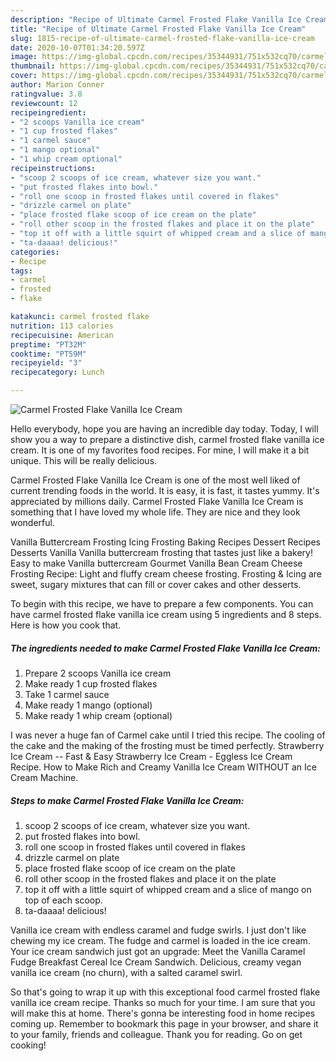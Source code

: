 ```yaml
---
description: "Recipe of Ultimate Carmel Frosted Flake Vanilla Ice Cream"
title: "Recipe of Ultimate Carmel Frosted Flake Vanilla Ice Cream"
slug: 1815-recipe-of-ultimate-carmel-frosted-flake-vanilla-ice-cream
date: 2020-10-07T01:34:20.597Z
image: https://img-global.cpcdn.com/recipes/35344931/751x532cq70/carmel-frosted-flake-vanilla-ice-cream-recipe-main-photo.jpg
thumbnail: https://img-global.cpcdn.com/recipes/35344931/751x532cq70/carmel-frosted-flake-vanilla-ice-cream-recipe-main-photo.jpg
cover: https://img-global.cpcdn.com/recipes/35344931/751x532cq70/carmel-frosted-flake-vanilla-ice-cream-recipe-main-photo.jpg
author: Marion Conner
ratingvalue: 3.8
reviewcount: 12
recipeingredient:
- "2 scoops Vanilla ice cream"
- "1 cup frosted flakes"
- "1 carmel sauce"
- "1 mango optional"
- "1 whip cream optional"
recipeinstructions:
- "scoop 2 scoops of ice cream, whatever size you want."
- "put frosted flakes into bowl."
- "roll one scoop in frosted flakes until covered in flakes"
- "drizzle carmel on plate"
- "place frosted flake scoop of ice cream on the plate"
- "roll other scoop in the frosted flakes and place it on the plate"
- "top it off with a little squirt of whipped cream and a slice of mango on top of each scoop."
- "ta-daaaa! delicious!"
categories:
- Recipe
tags:
- carmel
- frosted
- flake

katakunci: carmel frosted flake 
nutrition: 113 calories
recipecuisine: American
preptime: "PT32M"
cooktime: "PT59M"
recipeyield: "3"
recipecategory: Lunch

---
```



![Carmel Frosted Flake Vanilla Ice Cream](https://img-global.cpcdn.com/recipes/35344931/751x532cq70/carmel-frosted-flake-vanilla-ice-cream-recipe-main-photo.jpg)

Hello everybody, hope you are having an incredible day today. Today, I will show you a way to prepare a distinctive dish, carmel frosted flake vanilla ice cream. It is one of my favorites food recipes. For mine, I will make it a bit unique. This will be really delicious.

Carmel Frosted Flake Vanilla Ice Cream is one of the most well liked of current trending foods in the world. It is easy, it is fast, it tastes yummy. It's appreciated by millions daily. Carmel Frosted Flake Vanilla Ice Cream is something that I have loved my whole life. They are nice and they look wonderful.

Vanilla Buttercream Frosting Icing Frosting Baking Recipes Dessert Recipes Desserts Vanilla Vanilla buttercream frosting that tastes just like a bakery! Easy to make Vanilla buttercream Gourmet Vanilla Bean Cream Cheese Frosting Recipe: Light and fluffy cream cheese frosting. Frosting &amp; Icing are sweet, sugary mixtures that can fill or cover cakes and other desserts.


To begin with this recipe, we have to prepare a few components. You can have carmel frosted flake vanilla ice cream using 5 ingredients and 8 steps. Here is how you cook that.

<!--inarticleads1-->

##### The ingredients needed to make Carmel Frosted Flake Vanilla Ice Cream:

1. Prepare 2 scoops Vanilla ice cream
1. Make ready 1 cup frosted flakes
1. Take 1 carmel sauce
1. Make ready 1 mango (optional)
1. Make ready 1 whip cream (optional)


I was never a huge fan of Carmel cake until I tried this recipe. The cooling of the cake and the making of the frosting must be timed perfectly. Strawberry Ice Cream -- Fast &amp; Easy Strawberry Ice Cream - Eggless Ice Cream Recipe. How to Make Rich and Creamy Vanilla Ice Cream WITHOUT an Ice Cream Machine. 

<!--inarticleads2-->

##### Steps to make Carmel Frosted Flake Vanilla Ice Cream:

1. scoop 2 scoops of ice cream, whatever size you want.
1. put frosted flakes into bowl.
1. roll one scoop in frosted flakes until covered in flakes
1. drizzle carmel on plate
1. place frosted flake scoop of ice cream on the plate
1. roll other scoop in the frosted flakes and place it on the plate
1. top it off with a little squirt of whipped cream and a slice of mango on top of each scoop.
1. ta-daaaa! delicious!


Vanilla ice cream with endless caramel and fudge swirls. I just don&#39;t like chewing my ice cream. The fudge and carmel is loaded in the ice cream. Your ice cream sandwich just got an upgrade: Meet the Vanilla Caramel Fudge Breakfast Cereal Ice Cream Sandwich. Delicious, creamy vegan vanilla ice cream (no churn), with a salted caramel swirl. 

So that's going to wrap it up with this exceptional food carmel frosted flake vanilla ice cream recipe. Thanks so much for your time. I am sure that you will make this at home. There's gonna be interesting food in home recipes coming up. Remember to bookmark this page in your browser, and share it to your family, friends and colleague. Thank you for reading. Go on get cooking!

